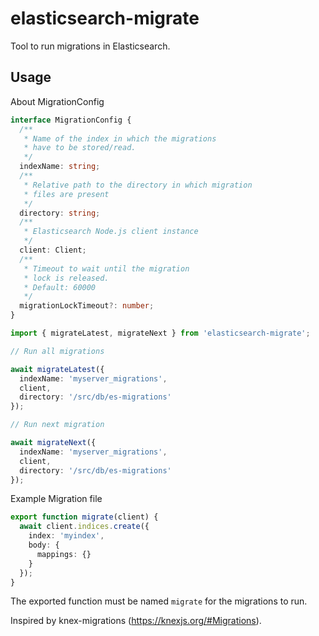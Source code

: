 # elasticsearch-migrate
Tool to run migrations in Elasticsearch.

## Usage

About MigrationConfig

```ts
interface MigrationConfig {
  /**
   * Name of the index in which the migrations
   * have to be stored/read.
   */
  indexName: string;
  /**
   * Relative path to the directory in which migration
   * files are present
   */
  directory: string;
  /**
   * Elasticsearch Node.js client instance
   */
  client: Client;
  /**
   * Timeout to wait until the migration
   * lock is released.
   * Default: 60000
   */
  migrationLockTimeout?: number;
}
```

```ts
import { migrateLatest, migrateNext } from 'elasticsearch-migrate';

// Run all migrations

await migrateLatest({
  indexName: 'myserver_migrations',
  client,
  directory: '/src/db/es-migrations'
});

// Run next migration

await migrateNext({
  indexName: 'myserver_migrations',
  client,
  directory: '/src/db/es-migrations'
});
```

Example Migration file

```ts
export function migrate(client) {
  await client.indices.create({
    index: 'myindex',
    body: {
      mappings: {}
    }
  });
}
```
The exported function must be named `migrate` for the migrations to run.

Inspired by knex-migrations (https://knexjs.org/#Migrations).